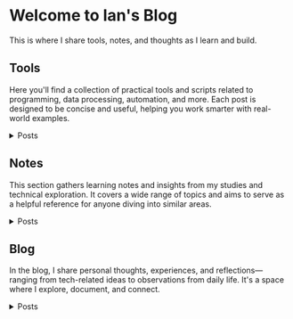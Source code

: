 # Welcome to Ian's Blog
This is where I share tools, notes, and thoughts as I learn and build.

## Tools
Here you'll find a collection of practical tools and scripts related to programming, data processing, automation, and more. Each post is designed to be concise and useful, helping you work smarter with real-world examples.
<details>
  <summary>Posts</summary>
  <ul>
    <li>  
      <details>
        <summary>Python Code</summary>
        <ul>
          <li><a href="/en/tools/python_code/find_large_file">find_large_file</a></li>
          <li><a href="https://github.com/Liuian/Pages_Blog/tree/main/en/tools/python_code/merge_jpgs_pdfs">merge_jpgs_pdfs</a></li>
          <li><a href="https://github.com/Liuian/Pages_Blog/tree/main/en/tools/python_code/paysdesfees">paysdesfees</a></li>
          <li><a href="https://github.com/Liuian/Pages_Blog/tree/main/en/tools/python_code/whisper_audio_to_txt">whisper_audio_to_txt</a></li>
        </ul>
      </details>
    </li>  
    <li><a href="https://liuian.github.io/Pages_Blog/en/tools/autohotkey">autohotkey</a> - Tips and scripts for using AutoHotkey to automate Windows workflows, including hotkeys and UI manipulation.</li>
    <li><a href="https://liuian.github.io/Pages_Blog/en/tools/docker">docker</a> - A basic introduction to Docker, helping you build and manage containerized applications.</li>
    <li><a href="https://liuian.github.io/Pages_Blog/en/tools/excel">excel</a> - Handy Excel VBA scripts for automating repetitive tasks and improving productivity.</li>
    <li><a href="https://liuian.github.io/Pages_Blog/en/tools/flowchart">flowchart</a> - Flowchart examples to help visualize programming logic and processes.</li>
    <li><a href="https://liuian.github.io/Pages_Blog/en/tools/gis_qgis_overpass">gis_qgis_overpass</a> - Tips for using QGIS and Overpass Turbo in geographic data processing and analysis.</li>
    <li><a href="https://liuian.github.io/Pages_Blog/en/tools/git">git</a> - A guide to basic Git commands and usage for effective version control.</li>
    <li><a href="https://liuian.github.io/Pages_Blog/en/tools/github_pages">github pages</a> - How to deploy static websites using GitHub Pages, including auto-generating a homepage from README.md.</li>
    <li><a href="https://liuian.github.io/Pages_Blog/en/tools/google_drive_desktop">google drive desktop</a> - Tips for using Google Drive desktop app and configuring sync settings.</li>
    <li><a href="https://liuian.github.io/Pages_Blog/en/tools/linux">linux</a> - Common Linux commands and usage tips for improving efficiency in daily work.</li>
    <li><a href="https://liuian.github.io/Pages_Blog/en/tools/markdown">markdown</a> - Markdown syntax and advanced techniques for writing well-formatted documents.</li>
    <li><a href="https://liuian.github.io/Pages_Blog/en/tools/marp">marp</a> - How to use Marp to convert Markdown into presentation slides.</li>
    <li><a href="https://liuian.github.io/Pages_Blog/en/tools/miniconda">miniconda</a> - Install and manage lightweight Python environments with Miniconda.</li>
    <li><a href="https://liuian.github.io/Pages_Blog/en/tools/notes">notes</a> - A collection of technical notes and learning reflections across multiple topics.</li>
    <li><a href="https://liuian.github.io/Pages_Blog/en/tools/python">python</a> - Exploring Python variable behavior and data passing in functions.</li>
    <li><a href="https://liuian.github.io/Pages_Blog/en/tools/redmine">redmine</a> - A quick guide to Redmine usage for project management and issue tracking.</li>
    <li><a href="https://liuian.github.io/Pages_Blog/en/tools/vscode">vscode</a> - Useful tips and extensions for boosting development efficiency in Visual Studio Code.</li>
    <li><a href="https://liuian.github.io/Pages_Blog/en/tools/whisper_audio_to_txt">whisper_audio_to_txt</a> - Using OpenAI’s Whisper model to transcribe audio into text.</li>
    <li><a href="https://liuian.github.io/Pages_Blog/en/tools/wins">wins</a> - Windows usage tips including virtualization settings and WSL installation guide.</li>
  </ul>
</details>

## Notes
This section gathers learning notes and insights from my studies and technical exploration. It covers a wide range of topics and aims to serve as a helpful reference for anyone diving into similar areas.
<details>
  <summary>Posts</summary>
  <ul>
    <li><a href="https://liuian.github.io/Pages_Blog/en/notes/neetcode/overview">Leetcode/Needcode Practice</a> - My practice note about Leetcode/Neetcode.</li>
    <li><a href="https://liuian.github.io/Pages_Blog/en/notes/depth_first_search_in_python">depth_first_search_in_python</a> - How to implement DFS in Python and apply it to graph data structures.</li>
    <li><a href="https://liuian.github.io/Pages_Blog/en/notes/time_complexity">time_complexity</a> - An overview of time complexity concepts for evaluating algorithm efficiency.</li>
  </ul>
</details>

## Blog
In the blog, I share personal thoughts, experiences, and reflections—ranging from tech-related ideas to observations from daily life. It's a space where I explore, document, and connect.
<details>
  <summary>Posts</summary>
  <ul>
    <li><a href="https://liuian.github.io/Pages_Blog/en/blog/sleep-1">Sleep 1</a> - Reflections on the importance of sleep and personal experiences with improving sleep quality.</li>
    <li><a href="https://liuian.github.io/Pages_Blog/en/blog/sleep-2">Sleep 2</a> - A continuation exploring sleep habits and their impact on daily life.</li>
    <li><a href="https://liuian.github.io/Pages_Blog/en/blog/sleep-3">Sleep 3</a> - Final thoughts and practical advice from the sleep series.</li>
  </ul>
</details>
